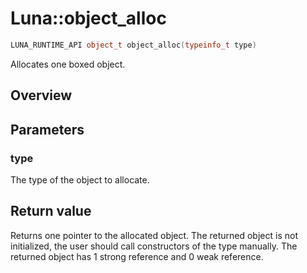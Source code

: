 # Luna::object_alloc

```c++
LUNA_RUNTIME_API object_t object_alloc(typeinfo_t type)
```

Allocates one boxed object. 

## Overview


## Parameters
### type
The type of the object to allocate. 

## Return value
Returns one pointer to the allocated object. The returned object is not initialized, the user should call constructors of the type manually. The returned object has 1 strong reference and 0 weak reference. 

